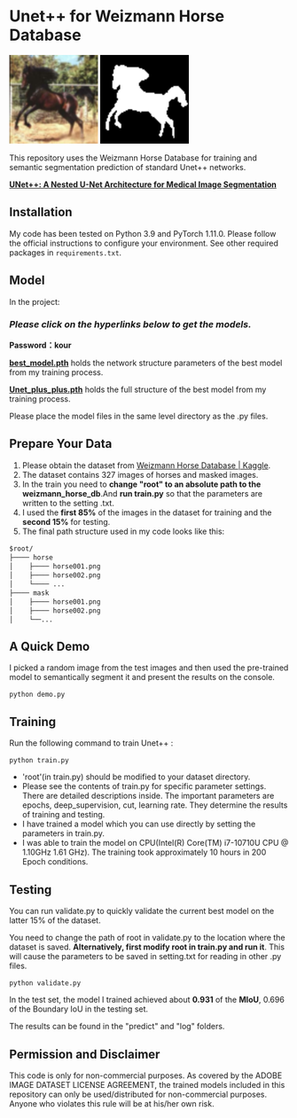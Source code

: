 # Unet++ for Weizmann Horse Database



<img src=".\predict\20_0_ori.png" alt="20_0_ori" style="zoom:200%;" />

<img src=".\predict\20_0_predict.png" alt="20_0_predict" style="zoom:200%;" />

This repository uses the Weizmann Horse Database for training and semantic segmentation prediction of standard Unet++ networks.

**[UNet++: A Nested U-Net Architecture for Medical Image Segmentation](https://arxiv.org/abs/1807.10165)**

## Installation
My code has been tested on Python 3.9 and PyTorch 1.11.0. Please follow the official instructions to configure your environment. See other required packages in `requirements.txt`.

## Model ##

In the project: 

### ***Please click on the hyperlinks below to get the models**.*

**Password：kour**

**[best_model.pth](https://pan.baidu.com/s/1imaO-CyHwAGlIOFV9vNH1A)** holds the network structure parameters of the best model from my training process. 

**[Unet_plus_plus.pth](https://pan.baidu.com/s/1imaO-CyHwAGlIOFV9vNH1A)** holds the full structure of the best model from my training process.

Please place the model files in the same level directory as the .py files.

## Prepare Your Data

1. Please obtain the dataset from [Weizmann Horse Database | Kaggle](https://www.kaggle.com/datasets/ztaihong/weizmann-horse-database/metadata).
2. The dataset contains 327 images of horses and masked images.
3. In the train you need to **change "root" to an absolute path to the weizmann_horse_db**.And **run train.py** so that the parameters are written to the setting .txt.
4. I used the **first 85%** of the images in the dataset for training and the **second 15%** for testing.
5. The final path structure used in my code looks like this:

````
$root/
├──── horse
│    ├──── horse001.png
│    ├──── horse002.png
│    └──── ...
├──── mask
│    ├──── horse001.png
│    ├──── horse002.png
│    └──...
````

## A Quick Demo

I picked a random image from the test images and then used the pre-trained model to semantically segment it and present the results on the console.

    python demo.py

## Training

Run the following command to train Unet++ :

    python train.py

- 'root'(in train.py) should be modified to your dataset directory.
- Please see the contents of train.py for specific parameter settings. There are detailed descriptions inside. The important parameters are epochs, deep_supervision, cut, learning rate. They determine the results of training and testing.
- I have trained a model which you can use directly by setting the parameters in train.py.
- I was able to train the model on CPU(Intel(R) Core(TM) i7-10710U CPU @ 1.10GHz   1.61 GHz). The training took approximately 10 hours in 200 Epoch conditions.

## Testing ##

You can run validate.py to quickly validate the current best model on the latter 15% of the dataset.

You need to change the path of root in validate.py to the location where the dataset is saved. **Alternatively, first modify root in train.py and run it**. This will cause the parameters to be saved in setting.txt for reading in other .py files.

    python validate.py

In the test set, the model I trained achieved about **0.931** of the **MIoU**, 0.696 of the Boundary IoU in the testing set.

The results can be found in the "predict" and "log" folders.



## Permission and Disclaimer

This code is only for non-commercial purposes. As covered by the ADOBE IMAGE DATASET LICENSE AGREEMENT, the trained models included in this repository can only be used/distributed for non-commercial purposes. Anyone who violates this rule will be at his/her own risk.
